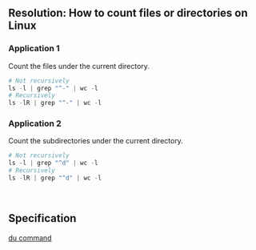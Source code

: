 ## Resolution: How to count files or directories on Linux

### Application 1

Count the files under the current directory.

```python
# Not recursively
ls -l | grep "^-" | wc -l
# Recursively
ls -lR | grep "^-" | wc -l
```

### Application 2

Count the subdirectories under the current directory.

```python
# Not recursively
ls -l | grep "^d" | wc -l
# Recursively
ls -lR | grep "^d" | wc -l
```

<br>

## Specification

[du command](/Guide/[Linux]-du.md)
